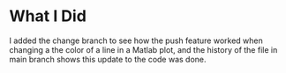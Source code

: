 # What I Did

I added the change branch to see how the push feature worked when changing a the color of a line in a Matlab plot, and the history of the file in main branch shows this update to the code was done. 
